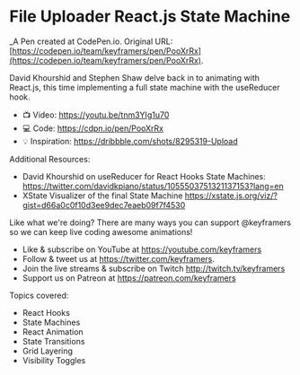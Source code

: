 # File Uploader React.js State Machine
 _A Pen created at CodePen.io. Original URL: [https://codepen.io/team/keyframers/pen/PooXrRx](https://codepen.io/team/keyframers/pen/PooXrRx).

 David Khourshid and Stephen Shaw delve back in to animating with React.js, this time implementing a full state machine with the useReducer hook.

* 📺 Video: https://youtu.be/tnm3YIg1u70
* 💻 Code: https://cdpn.io/pen/PooXrRx
* 💡 Inspiration: https://dribbble.com/shots/8295319-Upload

Additional Resources:

* David Khourshid on useReducer for React Hooks State Machines: https://twitter.com/davidkpiano/status/1055503751321137153?lang=en
* XState Visualizer of the final State Machine https://xstate.js.org/viz/?gist=d66a0c0f10d3ee9dec7eaeb09f7f4530

Like what we're doing? There are many ways you can support @keyframers so we can keep live coding awesome animations!

* Like & subscribe on YouTube at https://youtube.com/keyframers
* Follow & tweet us at https://twitter.com/keyframers.
* Join the live streams & subscribe on Twitch http://twitch.tv/keyframers 
* Support us on Patreon at https://patreon.com/keyframers 

Topics covered:

* React Hooks
* State Machines
* React Animation
* State Transitions
* Grid Layering
* Visibility Toggles